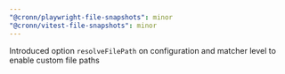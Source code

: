 ```yaml
---
"@cronn/playwright-file-snapshots": minor
"@cronn/vitest-file-snapshots": minor
---
```


Introduced option `resolveFilePath` on configuration and matcher level to enable custom file paths
